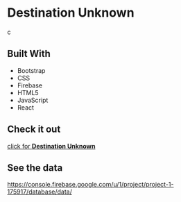 # Destination Unknown

c


## Built With

* Bootstrap
* CSS
* Firebase
* HTML5
* JavaScript
* React


## Check it out
  <a href="https://rgmcrary.github.io/Destination-Unknown/" target="_blank">click for **Destination Unknown**</a>


## See the data
https://console.firebase.google.com/u/1/project/project-1-175917/database/data/